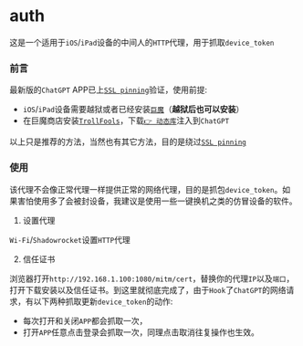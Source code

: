 # auth

这是一个适用于`iOS`/`iPad`设备的中间人的`HTTP`代理，用于抓取`device_token`

### 前言

最新版的`ChatGPT` APP已上[`SSL pinning`](https://medium.com/trendyol-tech/securing-ios-applications-with-ssl-pinning-38d551945306)验证，使用前提:

- `iOS`/`iPad`设备需要越狱或者已经安装[`巨魔`](https://github.com/opa334/TrollStore)（**越狱后也可以安装**）
- 在巨魔商店安装[`TrollFools`](https://github.com/Lessica/TrollFools)，下载[`👉 动态库`](https://github.com/penumbra-x/auth/releases/download/lib/SSLKillSwitch2.dylib)注入到`ChatGPT`

以上只是推荐的方法，当然也有其它方法，目的是绕过[`SSL pinning`](https://medium.com/trendyol-tech/securing-ios-applications-with-ssl-pinning-38d551945306)

### 使用

该代理不会像正常代理一样提供正常的网络代理，目的是抓包`device_token`。如果害怕使用多了会被封设备，我建议是使用一些一键换机之类的仿冒设备的软件。

1. 设置代理

`Wi-Fi`/`Shadowrocket`设置`HTTP`代理

2. 信任证书

浏览器打开`http://192.168.1.100:1080/mitm/cert`，替换你的代理`IP`以及`端口`，打开下载安装以及信任证书。到这里就彻底完成了，由于`Hook`了`ChatGPT`的网络请求，有以下两种抓取更新`device_token`的动作:

- 每次打开和关闭`APP`都会抓取一次，
- 打开`APP`任意点击登录会抓取一次，同理点击取消往复操作也生效。
